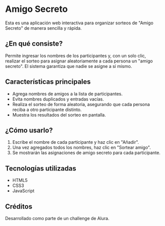 # Amigo Secreto

Esta es una aplicación web interactiva para organizar sorteos de "Amigo Secreto" de manera sencilla y rápida.

## ¿En qué consiste?
Permite ingresar los nombres de los participantes y, con un solo clic, realizar el sorteo para asignar aleatoriamente a cada persona un "amigo secreto". El sistema garantiza que nadie se asigne a sí mismo.

## Características principales
- Agrega nombres de amigos a la lista de participantes.
- Evita nombres duplicados y entradas vacías.
- Realiza el sorteo de forma aleatoria, asegurando que cada persona reciba a otro participante distinto.
- Muestra los resultados del sorteo en pantalla.

## ¿Cómo usarlo?
1. Escribe el nombre de cada participante y haz clic en "Añadir".
2. Una vez agregados todos los nombres, haz clic en "Sortear amigo".
3. Se mostrarán las asignaciones de amigo secreto para cada participante.

## Tecnologías utilizadas
- HTML5
- CSS3
- JavaScript

## Créditos
Desarrollado como parte de un challenge de Alura.
